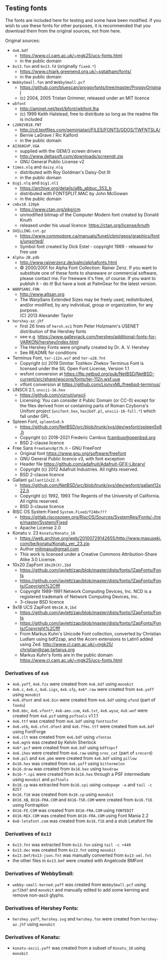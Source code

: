 ## Testing fonts

The fonts are included here for testing and some have been modified. If you wish to use these fonts
for other purposes, it is recommended that you download them from the original sources, not from here.

Original sources:
* `4x6.bdf`
  - https://www.cl.cam.ac.uk/~mgk25/ucs-fonts.html
  - in the public domain
* `6x13.fon` and `6x13.fd` (originally `fixed.*`)
  - https://www.chiark.greenend.org.uk/~sgtatham/fonts/
  - in the public domain
* `WebbySmall.fon` and `WebbySmall.pcf`
  - https://github.com/bluescan/proggyfonts/tree/master/ProggyOriginal
  - (c) 2004, 2005 Tristan Grimmer, released under an MIT licence
* `wbfont`
  - http://aminet.net/text/bfont/wbfont.lha
  - (c) 1999 Keith Halstead, free to distribute so long as the readme file is included
* `L2UNIVB18.FNT`
  - http://cd.textfiles.com/geminiatari/FILES/FONTS/GDOS/TWFNTSLA/
  - Bernie LaGrave / Ric Kalford
  - in the public domain
* `AI360GVP.VGA`
  - supplied with the GEM/3 screen drivers
  - http://www.deltasoft.com/downloads/screendr.zip
  - GNU General Public License v2
* `times.nlq` and `daisy.nlq`
  - distributed with Roy Goldman's Daisy-Dot III
  - in the public domain
* `big1.nlq` and `big1.nl1`
  - https://archive.org/details/a8b_abbuc_353_b
  - distributed with FONTSPLIT.MAC by John McGowan
  - in the public domain  
* `cmbx10.120pk`
  - https://www.ctan.org/pkg/cm
  - unmodified bitmap of the Computer Modern font created by Donald Knuth
  - released under his usual licence: https://ctan.org/license/knuth
* `SHILLING.cvt.gz`
  - https://www.commodore.ca/manuals/funet/cbm/geos/graphics/fonts/unsorted/
  - Symbol font created by Dick Estel - copyright 1989 - released for free use
* `Alpha-2B.pdb`
  - http://www.rainerzenz.de/palm/alphafonts.html
  - © 2000/2001 for Alpha Font Collection: Rainer Zenz. If you want to substitute one of
    these fonts to shareware or commercial software, please contact me. For freeware
    it's free, of course. If you want to publish it - do it! But have a look at
    PalmGear for the latest version.
* `WARPSANS.FON`
  - http://www.altsan.org
  - The WarpSans Extended Sizes may be freely used, redistributed, and/or
    modified, by any individual, group or organization, for any purpose.  
    (C) 2013 Alexander Taylor
* `hershey-az.jhf`
  - first 26 lines of `hersh.oc1` from Peter Holzmann's USENET distribution of the Hershey fonts
  - see e.g. https://www.galleyrack.com/hershey/additional-fonts-for-VARKON/hershey/index.html
  - The Hershey Fonts were originally created by Dr. A. V. Hershey
  - See README for conditions
* Terminus Font, `ter-i12n.wsf` and `ter-u28.fnt`
  - Copyright (c) 2019 Dimitar Toshkov Zhekov
    Terminus Font is licensed under the SIL Open Font License, Version 1.1
  - wsfont conversion at https://ftp.netbsd.org/pub/NetBSD/NetBSD-current/src/share/wscons/fonts/ter-112n.wsf.uue
  - vtfont conversion at https://github.com/LionyxML/freebsd-terminus/
* UNSCII 2.1, `unscii-16.hex`
  - https://github.com/viznut/unscii
  - Licensing: You can consider it Public Domain (or CC-0) except for the files
    derived from or containing parts of Roman Czyborra's Unifont project
    (`unifont.hex`, `hex2bdf.pl`, `unscii-16-full.*`) which fall under GPL.
* Spleen Font, `spleen5x8.h`
  - https://github.com/NetBSD/src/blob/trunk/sys/dev/wsfont/spleen5x8.h
  - Copyright (c) 2018-2021 Frederic Cambus <fcambus@openbsd.org>
  - BSD 2-clause licence
* Free Sans `FreeSans9pt7b.h` - GNU FreeFont
  - Original font https://www.gnu.org/software/freefont
  - GNU General Public licence v3, with font exception
  - Header file https://github.com/adafruit/Adafruit-GFX-Library/
  - Copyright (c) 2012 Adafruit Industries.  All rights reserved.
  - BSD 2-clause licence
* Gallant `gallant12x22.h`
  - https://github.com/NetBSD/src/blob/trunk/sys/dev/wsfont/gallant12x22.h
  - Copyright (c) 1992, 1993
    The Regents of the University of California.  All rights reserved.
  - BSD 3-clause licence
* RISC OS System Fixed `System.Fixed/f240x???`
  - https://gitlab.riscosopen.org/RiscOS/Sources/SystemRes/Fonts/-/tree/master/System/Fixed
  - Apache License 2.0
* Konatu v. 23 `Konatu/Konatu_10`
  - https://web.archive.org/web/20100729142655/http://www.masuseki.com/be/konatu/Konatu_ver_23.zip
  - Author mitimasu@gmail.com
  - This work is licensed under a Creative Commons Attribution-Share Alike 3.0 License.
* 10x20 ZapFont `10x20(X),1bd`
  - https://github.com/jaylett/zap/blob/master/dists/fonts/!ZapFonts/Fonts
  - https://github.com/jaylett/zap/blob/master/dists/fonts/!ZapFonts/Fonts/Copyright%2Cfff
  - Copyright 1989-1991 Network Computing Devices, Inc.
    NCD is a registered trademark of Network Computing Devices, Inc.  
  - 3-clause BSD licence
* 9x18 UCS ZapFont `09x18.0,1bd`
  - https://github.com/jaylett/zap/blob/master/dists/fonts/!ZapFonts/Fonts
  - https://github.com/jaylett/zap/blob/master/dists/fonts/!ZapFonts/Fonts/Copyright%2Cfff
  - From Markus Kuhn's Unicode Font collection, converted by Christian Ludlam
  using bdf2zap, and the Acorn extensions to Latin1 added using Zed.
  <http://www.cl.cam.ac.uk/~mgk25/>	christian@zap.tartarus.org
  - Markus Kuhn's fonts are in the public domain https://www.cl.cam.ac.uk/~mgk25/ucs-fonts.html


### Derivatives of `4x6`

* `4x6.yaff`, `4x6.fzx` were created from `4x6.bdf` using `monobit`
* `4x6.c`, `4x6.c`, `4x6.iigs`, `4x6.sfp`, `4x6*.raw` were created from `4x6.yaff` using `monobit`
* `4x6.dfont` and `4x6.bin` were created from `4x6.bdf` using `ufond` (part of `fondu`)
* `8x8.bbc`, `4x6.vfont*`, `4x6-ams.com`, `4x6.txt`, `4x6.wyse`, `4x6.wof` were created from `4x6.psf` using `psftools` v1.1.1
* `4x6.ttf` was created from `4x6.bdf` using `fonttosfnt`
* `4x6.otb`, `4x6.sfnt.dfont` and `4x6.ffms.ttf` were created from `4x6.bdf` using FontForge
* `4x6.clt` was created from `4x6.bdf` using `vfontas`
* `4x6.mgtk` was created by Kelvin Sherlock
* `4x6*.pcf` were created from `4x6.bdf` using `bdftopcf`
* `4x6.ihex` were created from `4x6.raw` using `srec_cat` (part of `srecord`)
* `4x6.pil` and `4x6.pbm` were created from `4x6.bdf` using `pillow`
* `8x16.hex` was created from `4x6.yaff` using `bittermelon`
* `8x16.draw` was created from `8x16.hex` using `hexdraw`
* `8x16-*.cpi` were created from `8x16.hex` through a PSF intermediate using `monobit` and `psftools`
* `8x16.cp` was extracted from `8x16.cpi` using `codepage -a` and `tail -c 8257`
* `8x16.f16` was created from `8x16.cp` using `monobit`
* `8X16.XB`, `8X16-FRA.COM` and `8X16-TSR.COM` were created from `8x16.f16` using Fontraption
* `8X16-FE.COM` was created from `8X16-FRA.COM` using `FONTEDIT`
* `8X16-REX.COM` was created from `8X16-FRA.COM` using Font Mania 2.2
* `8x8-letafont.com` was created from `8x16.f16` and a stub Letafont file


### Derivatives of `6x13`

* `6x13.fnt` was extracted from `6x13.fon` using `tail -c +449`
* `6x13.dec` was created from `6x13.fnt` using `monobit`
* `6x13.bmf/6x13-json.fnt` was manually converted from `6x13-xml.fnt`
* the other files in `6x13.bmf` were created with Angelcode BMFont


### Derivatives of WebbySmall:

* `webby-small-kerned.yaff` was created from `WebbySmall.pcf` using `pcf2bdf` and `monobit`
  and manually edited to add some kerning and remove non-ascii glyphs.


### Derivatives of Hershey Fonts:
* `hershey.yaff`, `hershey.svg` and `hershey.fon` were created from `hershey-az.jhf` using `monobit`


### Derivatives of Konatu:
* `konatu-ascii.yaff` was created from a subset of `Konatu_10` using `monobit`
